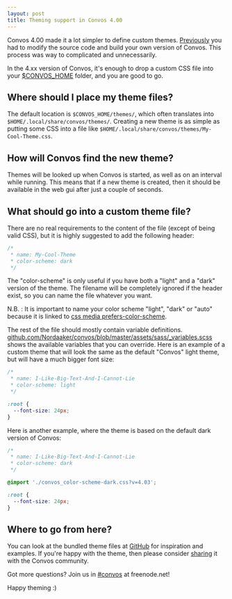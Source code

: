 ```yaml
---
layout: post
title: Theming support in Convos 4.00
---
```


Convos 4.00 made it a lot simpler to define custom themes.
[Previously](/2019/11/2/custom-styling.html) you had to modify the source code
and build your own version of Convos. This process was way to complicated and
unnecessarily.

<!--more-->

In the 4.xx version of Convos, it's enough to drop a custom CSS file into your
[$CONVOS_HOME](/doc/faq.html) folder, and you are good to go.

## Where should I place my theme files?

The default location is `$CONVOS_HOME/themes/`, which often translates into
`$HOME/.local/share/convos/themes/`. Creating a new theme is as simple as
putting some CSS into a file like
`$HOME/.local/share/convos/themes/My-Cool-Theme.css`.

## How will Convos find the new theme?

Themes will be looked up when Convos is started, as well as on an interval
while running. This means that if a new theme is created, then it should be
available in the web gui after just a couple of seconds.

## What should go into a custom theme file?

There are no real requirements to the content of the file (except of being
valid CSS), but it is highly suggested to add the following header:

```css
/*
 * name: My-Cool-Theme
 * color-scheme: dark
 */
```

The "color-scheme" is only useful if you have both a "light" and a "dark"
version of the theme. The filename will be completely ignored if the header
exist, so you can name the file whatever you want.

N.B. : It is important to name your color scheme "light", "dark" or "auto" because it is linked to [css media prefers-color-scheme](https://developer.mozilla.org/en-US/docs/Web/CSS/@media/prefers-color-scheme).

The rest of the file should mostly contain variable definitions.
[github.com/Nordaaker/convos/blob/master/assets/sass/_variables.scss](https://github.com/Nordaaker/convos/blob/master/assets/sass/_variables.scss)
shows the available variables that you can override. Here is an example of a
custom theme that will look the same as the default "Convos" light theme, but
will have a much bigger font size:

```css
/*
 * name: I-Like-Big-Text-And-I-Cannot-Lie
 * color-scheme: light
 */

:root {
  --font-size: 24px;
}
```

Here is another example, where the theme is based on the default dark version
of Convos:

```css
/*
 * name: I-Like-Big-Text-And-I-Cannot-Lie
 * color-scheme: dark
 */

@import './convos_color-scheme-dark.css?v=4.03';

:root {
  --font-size: 24px;
}
```

## Where to go from here?

You can look at the bundled theme files at
[GitHub](https://github.com/Nordaaker/convos/tree/master/public/themes) for
inspiration and examples. If you're happy with the theme, then please consider
[sharing](https://github.com/Nordaaker/convos/pulls) it with the Convos
community.

Got more questions? Join us in [#convos](irc://irc.freenode.net/%23convos)
at freenode.net!

Happy theming :)
